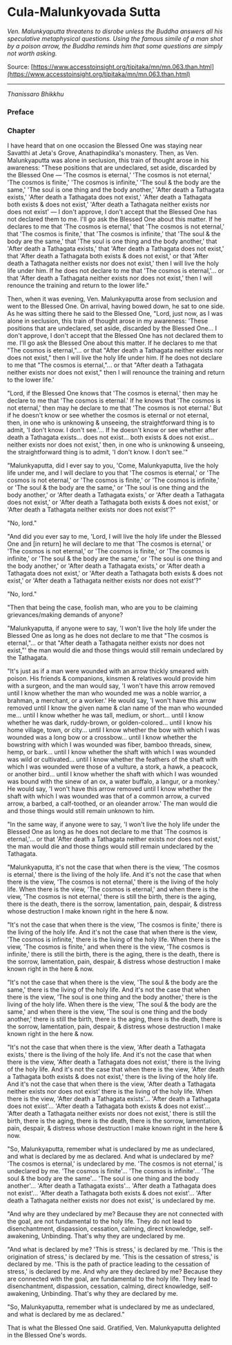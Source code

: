 # Cula-Malunkyovada Sutta

*Ven. Malunkyaputta threatens to disrobe unless the Buddha answers all his speculative metaphysical questions. Using the famous simile of a man shot by a poison arrow, the Buddha reminds him that some questions are simply not worth asking.*

Source: [https://www.accesstoinsight.org/tipitaka/mn/mn.063.than.html](https://www.accesstoinsight.org/tipitaka/mn/mn.063.than.html)

---

*Thanissaro Bhikkhu*

### Preface

### Chapter

I have heard that on one occasion the Blessed One was staying near Savatthi at Jeta's Grove, Anathapindika's monastery. Then, as Ven. Malunkyaputta was alone in seclusion, this train of thought arose in his awareness: "These positions that are undeclared, set aside, discarded by the Blessed One — 'The cosmos is eternal,' 'The cosmos is not eternal,' 'The cosmos is finite,' 'The cosmos is infinite,' 'The soul & the body are the same,' 'The soul is one thing and the body another,' 'After death a Tathagata exists,' 'After death a Tathagata does not exist,' 'After death a Tathagata both exists & does not exist,' 'After death a Tathagata neither exists nor does not exist' — I don't approve, I don't accept that the Blessed One has not declared them to me. I'll go ask the Blessed One about this matter. If he declares to me that 'The cosmos is eternal,' that 'The cosmos is not eternal,' that 'The cosmos is finite,' that 'The cosmos is infinite,' that 'The soul & the body are the same,' that 'The soul is one thing and the body another,' that 'After death a Tathagata exists,' that 'After death a Tathagata does not exist,' that 'After death a Tathagata both exists & does not exist,' or that 'After death a Tathagata neither exists nor does not exist,' then I will live the holy life under him. If he does not declare to me that 'The cosmos is eternal,'... or that 'After death a Tathagata neither exists nor does not exist,' then I will renounce the training and return to the lower life."

Then, when it was evening, Ven. Malunkyaputta arose from seclusion and went to the Blessed One. On arrival, having bowed down, he sat to one side. As he was sitting there he said to the Blessed One, "Lord, just now, as I was alone in seclusion, this train of thought arose in my awareness: 'These positions that are undeclared, set aside, discarded by the Blessed One... I don't approve, I don't accept that the Blessed One has not declared them to me. I'll go ask the Blessed One about this matter. If he declares to me that "The cosmos is eternal,"... or that "After death a Tathagata neither exists nor does not exist," then I will live the holy life under him. If he does not declare to me that "The cosmos is eternal,"... or that "After death a Tathagata neither exists nor does not exist," then I will renounce the training and return to the lower life.'

"Lord, if the Blessed One knows that 'The cosmos is eternal,' then may he declare to me that 'The cosmos is eternal.' If he knows that 'The cosmos is not eternal,' then may he declare to me that 'The cosmos is not eternal.' But if he doesn't know or see whether the cosmos is eternal or not eternal, then, in one who is unknowing & unseeing, the straightforward thing is to admit, 'I don't know. I don't see.'... If he doesn't know or see whether after death a Tathagata exists... does not exist... both exists & does not exist... neither exists nor does not exist,' then, in one who is unknowing & unseeing, the straightforward thing is to admit, 'I don't know. I don't see.'"

"Malunkyaputta, did I ever say to you, 'Come, Malunkyaputta, live the holy life under me, and I will declare to you that 'The cosmos is eternal,' or 'The cosmos is not eternal,' or 'The cosmos is finite,' or 'The cosmos is infinite,' or 'The soul & the body are the same,' or 'The soul is one thing and the body another,' or 'After death a Tathagata exists,' or 'After death a Tathagata does not exist,' or 'After death a Tathagata both exists & does not exist,' or 'After death a Tathagata neither exists nor does not exist'?"

"No, lord."

"And did you ever say to me, 'Lord, I will live the holy life under the Blessed One and [in return] he will declare to me that 'The cosmos is eternal,' or 'The cosmos is not eternal,' or 'The cosmos is finite,' or 'The cosmos is infinite,' or 'The soul & the body are the same,' or 'The soul is one thing and the body another,' or 'After death a Tathagata exists,' or 'After death a Tathagata does not exist,' or 'After death a Tathagata both exists & does not exist,' or 'After death a Tathagata neither exists nor does not exist'?"

"No, lord."

"Then that being the case, foolish man, who are you to be claiming grievances/making demands of anyone?

"Malunkyaputta, if anyone were to say, 'I won't live the holy life under the Blessed One as long as he does not declare to me that "The cosmos is eternal,"... or that "After death a Tathagata neither exists nor does not exist,"' the man would die and those things would still remain undeclared by the Tathagata.

"It's just as if a man were wounded with an arrow thickly smeared with poison. His friends & companions, kinsmen & relatives would provide him with a surgeon, and the man would say, 'I won't have this arrow removed until I know whether the man who wounded me was a noble warrior, a brahman, a merchant, or a worker.' He would say, 'I won't have this arrow removed until I know the given name & clan name of the man who wounded me... until I know whether he was tall, medium, or short... until I know whether he was dark, ruddy-brown, or golden-colored... until I know his home village, town, or city... until I know whether the bow with which I was wounded was a long bow or a crossbow... until I know whether the bowstring with which I was wounded was fiber, bamboo threads, sinew, hemp, or bark... until I know whether the shaft with which I was wounded was wild or cultivated... until I know whether the feathers of the shaft with which I was wounded were those of a vulture, a stork, a hawk, a peacock, or another bird... until I know whether the shaft with which I was wounded was bound with the sinew of an ox, a water buffalo, a langur, or a monkey.' He would say, 'I won't have this arrow removed until I know whether the shaft with which I was wounded was that of a common arrow, a curved arrow, a barbed, a calf-toothed, or an oleander arrow.' The man would die and those things would still remain unknown to him.

"In the same way, if anyone were to say, 'I won't live the holy life under the Blessed One as long as he does not declare to me that 'The cosmos is eternal,'... or that 'After death a Tathagata neither exists nor does not exist,' the man would die and those things would still remain undeclared by the Tathagata.

"Malunkyaputta, it's not the case that when there is the view, 'The cosmos is eternal,' there is the living of the holy life. And it's not the case that when there is the view, 'The cosmos is not eternal,' there is the living of the holy life. When there is the view, 'The cosmos is eternal,' and when there is the view, 'The cosmos is not eternal,' there is still the birth, there is the aging, there is the death, there is the sorrow, lamentation, pain, despair, & distress whose destruction I make known right in the here & now.

"It's not the case that when there is the view, 'The cosmos is finite,' there is the living of the holy life. And it's not the case that when there is the view, 'The cosmos is infinite,' there is the living of the holy life. When there is the view, 'The cosmos is finite,' and when there is the view, 'The cosmos is infinite,' there is still the birth, there is the aging, there is the death, there is the sorrow, lamentation, pain, despair, & distress whose destruction I make known right in the here & now.

"It's not the case that when there is the view, 'The soul & the body are the same,' there is the living of the holy life. And it's not the case that when there is the view, 'The soul is one thing and the body another,' there is the living of the holy life. When there is the view, 'The soul & the body are the same,' and when there is the view, 'The soul is one thing and the body another,' there is still the birth, there is the aging, there is the death, there is the sorrow, lamentation, pain, despair, & distress whose destruction I make known right in the here & now.

"It's not the case that when there is the view, 'After death a Tathagata exists,' there is the living of the holy life. And it's not the case that when there is the view, 'After death a Tathagata does not exist,' there is the living of the holy life. And it's not the case that when there is the view, 'After death a Tathagata both exists & does not exist,' there is the living of the holy life. And it's not the case that when there is the view, 'After death a Tathagata neither exists nor does not exist' there is the living of the holy life. When there is the view, 'After death a Tathagata exists'... 'After death a Tathagata does not exist'... 'After death a Tathagata both exists & does not exist'... 'After death a Tathagata neither exists nor does not exist,' there is still the birth, there is the aging, there is the death, there is the sorrow, lamentation, pain, despair, & distress whose destruction I make known right in the here & now.

"So, Malunkyaputta, remember what is undeclared by me as undeclared, and what is declared by me as declared. And what is undeclared by me? 'The cosmos is eternal,' is undeclared by me. 'The cosmos is not eternal,' is undeclared by me. 'The cosmos is finite'... 'The cosmos is infinite'... 'The soul & the body are the same'... 'The soul is one thing and the body another'... 'After death a Tathagata exists'... 'After death a Tathagata does not exist'... 'After death a Tathagata both exists & does not exist'... 'After death a Tathagata neither exists nor does not exist,' is undeclared by me.

"And why are they undeclared by me? Because they are not connected with the goal, are not fundamental to the holy life. They do not lead to disenchantment, dispassion, cessation, calming, direct knowledge, self-awakening, Unbinding. That's why they are undeclared by me.

"And what is declared by me? 'This is stress,' is declared by me. 'This is the origination of stress,' is declared by me. 'This is the cessation of stress,' is declared by me. 'This is the path of practice leading to the cessation of stress,' is declared by me. And why are they declared by me? Because they are connected with the goal, are fundamental to the holy life. They lead to disenchantment, dispassion, cessation, calming, direct knowledge, self-awakening, Unbinding. That's why they are declared by me.

"So, Malunkyaputta, remember what is undeclared by me as undeclared, and what is declared by me as declared."

That is what the Blessed One said. Gratified, Ven. Malunkyaputta delighted in the Blessed One's words.